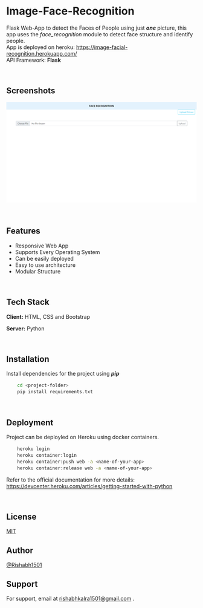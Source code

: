 
# Image-Face-Recognition

Flask Web-App to detect the Faces of People using just **_one_** picture, this app uses the _face_recognition_ module to detect face structure and identify people.\
App is deployed on heroku: https://image-facial-recognition.herokuapp.com/ \
API Framework: **Flask**

<br>

## Screenshots

![App Screenshot](Screenshot.PNG)

<br>

## Features

- Responsive Web App
- Supports Every Operating System
- Can be easily deployed
- Easy to use architecture
- Modular Structure
  
<br>

## Tech Stack

**Client:** HTML, CSS and Bootstrap

**Server:** Python

<br>

## Installation

Install dependencies for the project using _**pip**_

```bash
    cd <project-folder>
    pip install requirements.txt
```
<br>

## Deployment

Project can be deployled on Heroku using docker containers.
```bash
    heroku login
    heroku container:login
    heroku container:push web -a <name-of-your-app>
    heroku container:release web -a <name-of-your-app>
```

Refer to the official documentation for more details: https://devcenter.heroku.com/articles/getting-started-with-python

<br>

## License

[MIT](https://choosealicense.com/licenses/mit/)

  
## Author

[@Rishabh1501](https://github.com/Rishabh1501)

  
## Support

For support, email at rishabhkalra1501@gmail.com .

  
